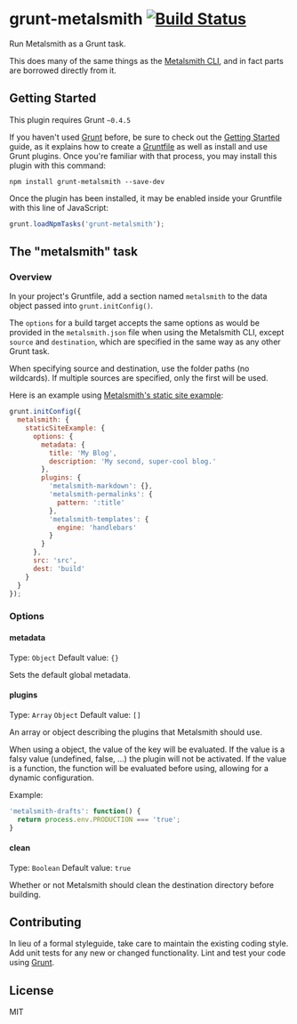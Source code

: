# grunt-metalsmith [![Build Status](https://travis-ci.org/doingweb/grunt-metalsmith.svg?branch=master)](https://travis-ci.org/doingweb/grunt-metalsmith)

Run Metalsmith as a Grunt task.

This does many of the same things as the [Metalsmith CLI](https://github.com/segmentio/metalsmith/blob/master/bin/metalsmith), and in fact parts are borrowed directly from it.

## Getting Started
This plugin requires Grunt `~0.4.5`

If you haven't used [Grunt](http://gruntjs.com/) before, be sure to check out the [Getting Started](http://gruntjs.com/getting-started) guide, as it explains how to create a [Gruntfile](http://gruntjs.com/sample-gruntfile) as well as install and use Grunt plugins. Once you're familiar with that process, you may install this plugin with this command:

```shell
npm install grunt-metalsmith --save-dev
```

Once the plugin has been installed, it may be enabled inside your Gruntfile with this line of JavaScript:

```js
grunt.loadNpmTasks('grunt-metalsmith');
```

## The "metalsmith" task

### Overview
In your project's Gruntfile, add a section named `metalsmith` to the data object passed into `grunt.initConfig()`.

The `options` for a build target accepts the same options as would be provided in the `metalsmith.json` file when using the Metalsmith CLI, except `source` and `destination`, which are specified in the same way as any other Grunt task.

When specifying source and destination, use the folder paths (no wildcards). If multiple sources are specified, only the first will be used.

Here is an example using [Metalsmith's static site example](https://github.com/segmentio/metalsmith/tree/master/examples/static-site):

```js
grunt.initConfig({
  metalsmith: {
    staticSiteExample: {
      options: {
        metadata: {
          title: 'My Blog',
          description: 'My second, super-cool blog.'
        },
        plugins: {
          'metalsmith-markdown': {},
          'metalsmith-permalinks': {
            pattern: ':title'
          },
          'metalsmith-templates': {
            engine: 'handlebars'
          }
        }
      },
      src: 'src',
      dest: 'build'
    }
  }
});
```

### Options

#### metadata
Type: `Object`
Default value: `{}`

Sets the default global metadata.

#### plugins
Type: `Array` `Object`
Default value: `[]`

An array or object describing the plugins that Metalsmith should use.

When using a object, the value of the key will be evaluated. If the value is a falsy value (undefined, false, ...) the plugin will not be activated.
If the value is a function, the function will be evaluated before using, allowing for a dynamic configuration.

Example:

```js
'metalsmith-drafts': function() {
  return process.env.PRODUCTION === 'true';
}
```

#### clean
Type: `Boolean`
Default value: `true`

Whether or not Metalsmith should clean the destination directory before building.

## Contributing
In lieu of a formal styleguide, take care to maintain the existing coding style. Add unit tests for any new or changed functionality. Lint and test your code using [Grunt](http://gruntjs.com/).

## License
MIT
